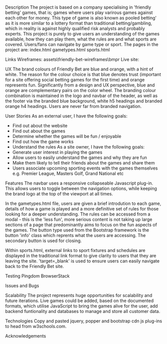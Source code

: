 Description
The project is based on a company specialising in 'friendly betting' games, that is; games where users play varirous
games against each other for money. This type of game is also known as pooled betting' as it is more similar to a lottery
format than traditional betting/gambling, which in reality is against highly qualified risk analysts and probably experts.
This project is purely to give users an understanding of the games available, how they can play them, what the rules are
and what sports are covered. Users/fans can navigate by game type or sport.
The pages in the project are:
index.html
gametypes.html
sports.html

Links
Wireframes: assets\friendly-bet-wireframes\bmpr
Live site:

UX
The brand colours of Friendly Bet are blue and orange, with a hint of white. The reason for the colour choice is 
that blue denotes trust (important for a site offering social betting games for the first time) and orange 
represents fun. Significantly from a design and UX perspective, blue and orange are complementary pairs on the 
color wheel. The branding colour combination is maintained in the logo and navbar of the header, as well as the 
footer via the branded blue background, white h5 headings and branded orange h4 headings. Users are never far
from branded navigation.

User Stories
As an external user, I have the following goals:
*	Find out about the website
*	Find out about the games
*	Determine whether the games will be fun / enjoyable
*	Find out how the game works
*	Understand the rules
As a site owner, I have the following goals:
*	Generate user interest in playing the games
*	Allow users to easily understand the games and why they are fun
*	Make them likely to tell their friends about the games and share them
*	Users associate upcoming sporting events with the games themselves e.g. Premier League, Masters Golf, Grand National etc


Features
The navbar uses a responsive collapseable Javascript plug-in. This allows users to toggle between the navigation
options, while keeping the brand logo at the top of the viewport at all times.

In the gametypes.html file, users are given a brief introdution to each game, details of how a game is played
and a more definitive set of rules for those looking for a deeper understanding. The rules can be accessed from 
a modal - this is the 'less fun', more serious content is not taking up large sections of a page that predominantly
aims to focus on the fun aspects of the games. The button type used from the Bootstrap framework is the button
'info' class which reprents what the users are accessing. The secondary button is used for closing.

Within sports.html, external links to sport fixtures and schedules are displayed in the traditional link format
to give clarity to users that they are leaving the site. 'target=_blank' is used to ensure users can easily 
navigate back to the Friendly Bet site.

Testing
Pingdom
BrowserStack

Issues and Bugs


Scalability
The project represents huge opportunities for scalability and future iterations. Live games could be added, 
based on the documented formats, which utilise JavaScript to bring the games alive for the user, add backend 
funtionality and databases to manage and store all customer data. 



Technologies
Copy and pasted jquery, popper and bootstrap cdn js plug-ins to head from w3schools.com.

Acknowledgements